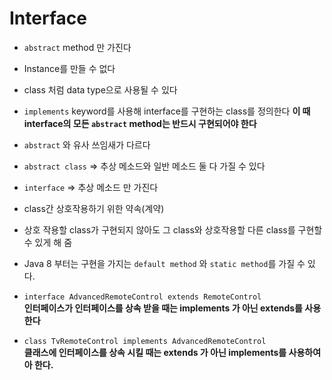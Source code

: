 # Interface
- `abstract` method 만 가진다
- Instance를 만들 수 없다
- class 처럼 data type으로 사용될 수 있다
- `implements` keyword를 사용해 interface를 구현하는 class를 정의한다
  **이 때 interface의 모든 `abstract` method는 반드시 구현되어야 한다**
- `abstract` 와 유사 
  쓰임새가 다르다

- `abstract class` => 추상 메소드와 일반 메소드 둘 다 가질 수 있다
- `interface` => 추상 메소드 만 가진다
- class간 상호작용하기 위한 약속(계약)
- 상호 작용할 class가 구현되지 않아도 그 class와 상호작용할 다른 class를 구현할 수 있게 해 줌
- Java 8 부터는 구현을 가지는 `default method` 와 `static method`를 가질 수 있다.
- `interface AdvancedRemoteControl extends RemoteControl` <br>
**인터페이스가 인터페이스를 상속 받을 때는 implements 가 아닌 extends를 사용한다**
- `class TvRemoteControl implements AdvancedRemoteControl` <br>
**클래스에 인터페이스를 상속 시킬 때는 extends 가 아닌 implements를 사용하여아 한다.**
